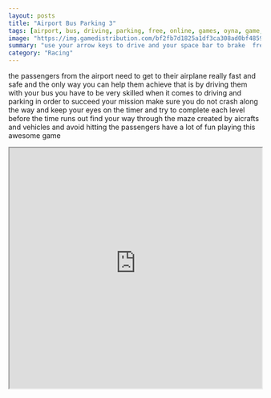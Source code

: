 ```yaml
---
layout: posts
title: "Airport Bus Parking 3"
tags: [airport, bus, driving, parking, free, online, games, oyna, game, free, games, play, play, games]
image: "https://img.gamedistribution.com/bf2fb7d1825a1df3ca308ad0bf48591e.jpg"
summary: "use your arrow keys to drive and your space bar to brake  free online games oyna game free games play play games"
category: "Racing"
---
```


the passengers from the airport need to get to their airplane really fast and safe and the only way you can help them achieve that is by driving them with your bus you have to be very skilled when it comes to driving and parking in order to succeed your mission make sure you do not crash along the way and keep your eyes on the timer and try to complete each level before the time runs out find your way through the maze created by aicrafts and vehicles and avoid hitting the passengers have a lot of fun playing this awesome game

<iframe width="100%" height="480px;" src="https://flash.gamedistribution.com?game=bf2fb7d1825a1df3ca308ad0bf48591e"></iframe>